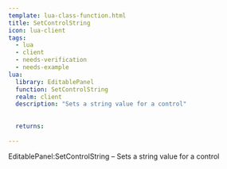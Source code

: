 ```yaml
---
template: lua-class-function.html
title: SetControlString
icon: lua-client
tags:
  - lua
  - client
  - needs-verification
  - needs-example
lua:
  library: EditablePanel
  function: SetControlString
  realm: client
  description: "Sets a string value for a control"
  
  
  returns:
    
---
```


<div class="lua__search__keywords">
EditablePanel:SetControlString &#x2013; Sets a string value for a control
</div>
